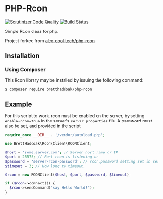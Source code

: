 PHP-Rcon
==================
[![Scrutinizer Code Quality](https://scrutinizer-ci.com/g/alexcool94/PHP-Rcon/badges/quality-score.png?b=master)](https://scrutinizer-ci.com/g/alexcool94/PHP-Rcon/?branch=master)
[![Build Status](https://scrutinizer-ci.com/g/alexcool94/PHP-Rcon/badges/build.png?b=master)](https://scrutinizer-ci.com/g/alexcool94/PHP-Rcon/build-status/master)

Simple Rcon class for php.

Project forked from [alex-cool-tech/php-rcon](https://github.com/alex-cool-tech/php-rcon)

## Installation
### Using Composer
This Rcon library may be installed by issuing the following command:
```bash
$ composer require bretthaddoak/php-rcon
```

## Example
For this script to work, rcon must be enabled on the server, by setting `enable-rcon=true` in the server's `server.properties` file. A password must also be set, and provided in the script.

```php
require_once __DIR__ . '/vendor/autoload.php';

use BrettHaddoak\Rcon\Client\RCONClient;

$host = 'some.server.com'; // Server host name or IP
$port = 25575; // Port rcon is listening on
$password = 'server-rcon-password'; // rcon.password setting set in server.properties
$timeout = 3; // How long to timeout.

$rcon = new RCONClient($host, $port, $password, $timeout);

if ($rcon->connect()) {
  $rcon->sendCommand("say Hello World!");
}
```
